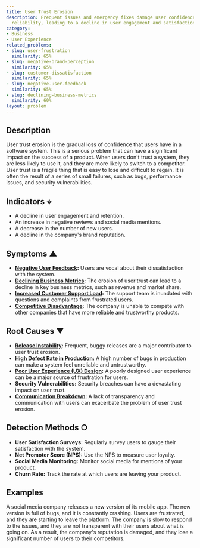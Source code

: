 ```yaml
---
title: User Trust Erosion
description: Frequent issues and emergency fixes damage user confidence in the system's
  reliability, leading to a decline in user engagement and satisfaction.
category:
- Business
- User Experience
related_problems:
- slug: user-frustration
  similarity: 65%
- slug: negative-brand-perception
  similarity: 65%
- slug: customer-dissatisfaction
  similarity: 65%
- slug: negative-user-feedback
  similarity: 65%
- slug: declining-business-metrics
  similarity: 60%
layout: problem
---
```


## Description
User trust erosion is the gradual loss of confidence that users have in a software system. This is a serious problem that can have a significant impact on the success of a product. When users don't trust a system, they are less likely to use it, and they are more likely to switch to a competitor. User trust is a fragile thing that is easy to lose and difficult to regain. It is often the result of a series of small failures, such as bugs, performance issues, and security vulnerabilities.

## Indicators ⟡
- A decline in user engagement and retention.
- An increase in negative reviews and social media mentions.
- A decrease in the number of new users.
- A decline in the company's brand reputation.

## Symptoms ▲
- **[Negative User Feedback](negative-user-feedback.md):** Users are vocal about their dissatisfaction with the system.
- **[Declining Business Metrics](declining-business-metrics.md):** The erosion of user trust can lead to a decline in key business metrics, such as revenue and market share.
- **[Increased Customer Support Load](increased-customer-support-load.md):** The support team is inundated with questions and complaints from frustrated users.
- **[Competitive Disadvantage](competitive-disadvantage.md):** The company is unable to compete with other companies that have more reliable and trustworthy products.

## Root Causes ▼
- **[Release Instability](release-instability.md):** Frequent, buggy releases are a major contributor to user trust erosion.
- **[High Defect Rate in Production](high-defect-rate-in-production.md):** A high number of bugs in production can make a system feel unreliable and untrustworthy.
- **[Poor User Experience (UX) Design](poor-user-experience-ux-design.md):** A poorly designed user experience can be a major source of frustration for users.
- **Security Vulnerabilities:** Security breaches can have a devastating impact on user trust.
- **[Communication Breakdown](communication-breakdown.md):** A lack of transparency and communication with users can exacerbate the problem of user trust erosion.

## Detection Methods ○
- **User Satisfaction Surveys:** Regularly survey users to gauge their satisfaction with the system.
- **Net Promoter Score (NPS):** Use the NPS to measure user loyalty.
- **Social Media Monitoring:** Monitor social media for mentions of your product.
- **Churn Rate:** Track the rate at which users are leaving your product.

## Examples
A social media company releases a new version of its mobile app. The new version is full of bugs, and it is constantly crashing. Users are frustrated, and they are starting to leave the platform. The company is slow to respond to the issues, and they are not transparent with their users about what is going on. As a result, the company's reputation is damaged, and they lose a significant number of users to their competitors.
